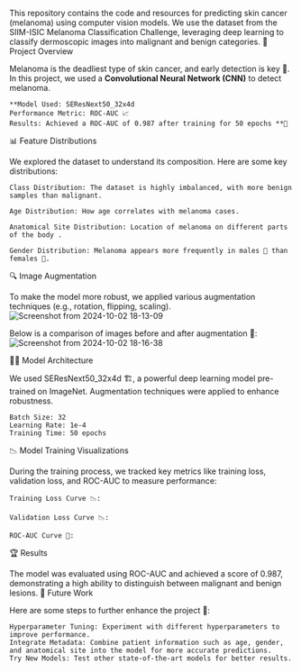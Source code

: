 This repository contains the code and resources for predicting skin cancer (melanoma) using computer vision models. We use the dataset from the SIIM-ISIC Melanoma Classification Challenge, leveraging deep learning to classify dermoscopic images into malignant and benign categories.
🎯 Project Overview

Melanoma is the deadliest type of skin cancer, and early detection is key 🔑. In this project, we used a **Convolutional Neural Network (CNN)** to detect melanoma.

    **Model Used: SEResNext50_32x4d 
    Performance Metric: ROC-AUC 📈
    Results: Achieved a ROC-AUC of 0.987 after training for 50 epochs **🏅

📊 Feature Distributions

We explored the dataset to understand its composition. Here are some key distributions:

    Class Distribution: The dataset is highly imbalanced, with more benign samples than malignant.

    Age Distribution: How age correlates with melanoma cases.

    Anatomical Site Distribution: Location of melanoma on different parts of the body .

    Gender Distribution: Melanoma appears more frequently in males 👨 than females 👩.

🔍 Image Augmentation

To make the model more robust, we applied various augmentation techniques (e.g., rotation, flipping, scaling). 
![Screenshot from 2024-10-02 18-13-09](https://github.com/user-attachments/assets/07151072-fb3f-4c49-b963-214d1560286e)

Below is a comparison of images before and after augmentation 🎨:
![Screenshot from 2024-10-02 18-16-38](https://github.com/user-attachments/assets/7eacfe6b-8073-4a59-984e-753c7114317d)


🧑‍💻 Model Architecture

We used SEResNext50_32x4d 🏗️, a powerful deep learning model pre-trained on ImageNet. Augmentation techniques were applied to enhance robustness.

    Batch Size: 32 
    Learning Rate: 1e-4 
    Training Time: 50 epochs 

📉 Model Training Visualizations

During the training process, we tracked key metrics like training loss, validation loss, and ROC-AUC to measure performance:

    Training Loss Curve 📉:

    Validation Loss Curve 📉:

    ROC-AUC Curve 🏅:

🏆 Results

The model was evaluated using ROC-AUC and achieved a score of 0.987, demonstrating a high ability to distinguish between malignant and benign lesions.
🔧 Future Work

Here are some steps to further enhance the project 🚀:

    Hyperparameter Tuning: Experiment with different hyperparameters to improve performance.
    Integrate Metadata: Combine patient information such as age, gender, and anatomical site into the model for more accurate predictions.
    Try New Models: Test other state-of-the-art models for better results.
